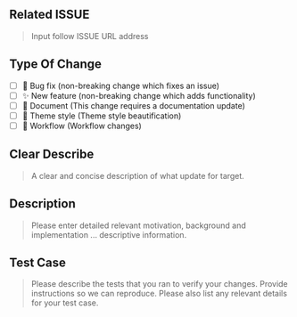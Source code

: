 ## Related ISSUE

> Input follow ISSUE URL address

<!-- link #33 -->

## Type Of Change

- [ ] 🐞 Bug fix (non-breaking change which fixes an issue)
- [ ] ✨ New feature (non-breaking change which adds functionality)
- [ ] 📝 Document (This change requires a documentation update)
- [ ] 🎨 Theme style (Theme style beautification)
- [ ] 🔨 Workflow (Workflow changes)

## Clear Describe

> A clear and concise description of what update for target.

<!-- 
input summary. e.g:
- feat: add output emoji
- docs: add `emoji` option document
-->

## Description

> Please enter detailed relevant motivation, background and implementation ... descriptive information.

## Test Case

> Please describe the tests that you ran to verify your changes. Provide instructions so we can reproduce. Please also list any relevant details for your test case.
